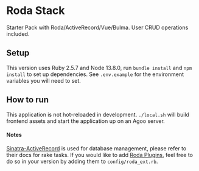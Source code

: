 # Roda Stack
Starter Pack with Roda/ActiveRecord/Vue/Bulma. User CRUD operations included.

## Setup
This version uses Ruby 2.5.7 and Node 13.8.0, run `bundle install` and `npm install` to set up dependencies. See `.env.example` for the environment variables you will need to set.

## How to run
This application is not hot-reloaded in development. `./local.sh` will build frontend assets and start the application up on an Agoo server.

#### Notes
[Sinatra-ActiveRecord](https://github.com/sinatra-activerecord/sinatra-activerecord) is used for database management, please refer to their docs for rake tasks. If you would like to add [Roda Plugins](https://roda.jeremyevans.net/documentation.html#plugins), feel free to do so in your version by adding them to `config/roda_ext.rb`.
